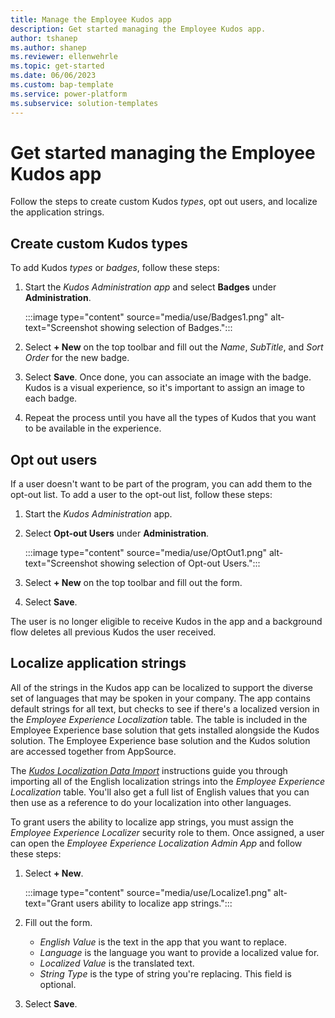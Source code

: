```yaml
---
title: Manage the Employee Kudos app
description: Get started managing the Employee Kudos app.
author: tshanep
ms.author: shanep
ms.reviewer: ellenwehrle
ms.topic: get-started
ms.date: 06/06/2023
ms.custom: bap-template
ms.service: power-platform
ms.subservice: solution-templates
--- 
```


# Get started managing the Employee Kudos app

Follow the steps to create custom Kudos *types*, opt out users, and localize the application strings.

## Create custom Kudos types

To add Kudos *types* or *badges*, follow these steps:

1. Start the *Kudos Administration app* and select **Badges** under **Administration**.

   :::image type="content" source="media/use/Badges1.png" alt-text="Screenshot showing selection of Badges.":::

1. Select **+ New** on the top toolbar and fill out the *Name*, *SubTitle*, and *Sort Order* for the new badge.
1. Select **Save**. Once done, you can associate an image with the badge. Kudos is a visual experience, so it's important to assign an image to each badge.
1. Repeat the process until you have all the types of Kudos that you want to be available in the experience.

## Opt out users

If a user doesn't want to be part of the program, you can add them to the opt-out list. To add a user to the opt-out list, follow these steps:

1. Start the *Kudos Administration* app.
1. Select **Opt-out Users** under **Administration**.

   :::image type="content" source="media/use/OptOut1.png" alt-text="Screenshot showing selection of Opt-out Users.":::

1. Select **+ New** on the top toolbar and fill out the form.
1. Select **Save**.

The user is no longer eligible to receive Kudos in the app and a background flow deletes all previous Kudos the user received.

## Localize application strings

All of the strings in the Kudos app can be localized to support the diverse set of languages that may be spoken in your company. The app contains default strings for all text, but checks to see if there's a localized version in the *Employee Experience Localization* table. The table is included in the Employee Experience base solution that gets installed alongside the Kudos solution. The Employee Experience base solution and the Kudos solution are accessed together from AppSource.

The [*Kudos Localization Data Import*](https://aka.ms/KudosLocalization) instructions guide you through importing all of the English localization strings into the *Employee Experience Localization* table. You'll also get a full list of English values that you can then use as a reference to do your localization into other languages.

To grant users the ability to localize app strings, you must assign the *Employee Experience Localizer* security role to them. Once assigned, a user can open the *Employee Experience Localization Admin App* and follow these steps:

1. Select **+ New**.

   :::image type="content" source="media/use/Localize1.png" alt-text="Grant users ability to localize app strings.":::

1. Fill out the form.
    - *English Value* is the text in the app that you want to replace.
    - *Language* is the language you want to provide a localized value for.
    - *Localized Value* is the translated text.
    - *String Type* is the type of string you're replacing. This field is optional.
1. Select **Save**.
